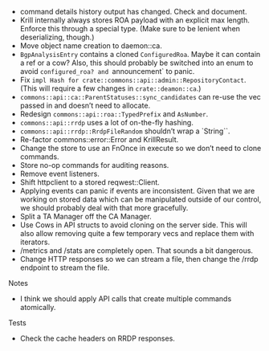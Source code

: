 * command details history output has changed. Check and document.
* Krill internally always stores ROA payload with an explicit max length.
  Enforce this through a special type. (Make sure to be lenient when
  deserializing, though.)
* Move object name creation to daemon::ca.
* `BgpAnalysisEntry` contains a cloned `ConfiguredRoa`. Maybe it can
  contain a ref or a cow? Also, this should probably be switched into an
  enum to avoid `configured_roa? and `announcement` to panic.
* Fix `impl Hash for crate::commons::api::admin::RepositoryContact`.
  (This will require a few changes in `crate::deamon::ca`.)
* `commons::api::ca::ParentStatuses::sync_candidates` can re-use the
  vec passed in and doesn’t need to allocate.
* Redesign `commons::api::roa::TypedPrefix` and `AsNumber`.
* `commons::api::rrdp` uses a lot of on-the-fly hashing.
* `commons::api::rrdp::RrdpFileRandom` shouldn’t wrap a `String``.
* Re-factor commons::error::Error and KrillResult.
* Change the store to use an FnOnce in execute so we don’t need to clone
  commands.
* Store no-op commands for auditing reasons.
* Remove event listeners.
* Shift httpclient to a stored reqwest::Client.
* Applying events can panic if events are inconsistent. Given that we
  are working on stored data which can be manipulated outside of our
  control, we should probably deal with that more gracefully.
* Split a TA Manager off the CA Manager.
* Use Cows in API structs to avoid cloning on the server side. This will
  also allow removing quite a few temporary vecs and replace them with
  iterators.
* /metrics and /stats are completely open. That sounds a bit dangerous.
* Change HTTP responses so we can stream a file, then change the /rrdp
  endpoint to stream the file.

Notes

* I think we should apply API calls that create multiple commands
  atomically.

Tests

* Check the cache headers on RRDP responses.

